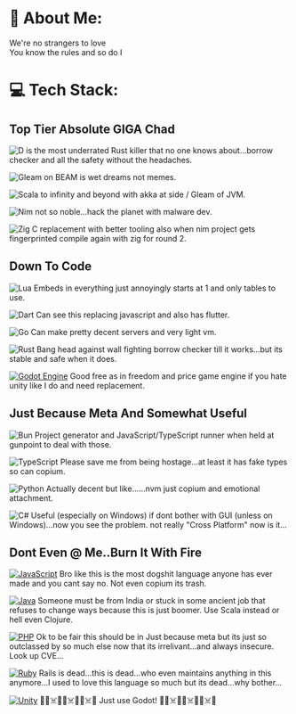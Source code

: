 # 💫 About Me:
We're no strangers to love<br>You know the rules and so do I

# 💻 Tech Stack:
## Top Tier Absolute GIGA Chad
![D](https://img.shields.io/badge/D-%23CC342D?style=for-the-badge) is the most underrated Rust killer that no one knows about...borrow checker and all the safety without the headaches.

![Gleam](https://img.shields.io/badge/Gleam-%23ff00ee?style=for-the-badge) on BEAM is wet dreams not memes.

![Scala](https://img.shields.io/badge/scala-%23DC322F.svg?style=for-the-badge&logo=scala&logoColor=white) to infinity and beyond with akka at side / Gleam of JVM.

![Nim](https://img.shields.io/badge/nim-%23FFE953.svg?style=for-the-badge&logo=nim&logoColor=white) not so noble...hack the planet with malware dev.

![Zig](https://img.shields.io/badge/Zig-%23F7A41D.svg?style=for-the-badge&logo=zig&logoColor=white) C replacement with better tooling also when nim project gets fingerprinted compile again with zig for round 2.

## Down To Code
![Lua](https://img.shields.io/badge/lua-%232C2D72.svg?style=for-the-badge&logo=lua&logoColor=white) Embeds in everything just annoyingly starts at 1 and only tables to use.

![Dart](https://img.shields.io/badge/dart-%230175C2.svg?style=for-the-badge&logo=dart&logoColor=white) Can see this replacing javascript and also has flutter.

![Go](https://img.shields.io/badge/go-%2300ADD8.svg?style=for-the-badge&logo=go&logoColor=white) Can make pretty decent servers and very light vm.

![Rust](https://img.shields.io/badge/rust-%23000000.svg?style=for-the-badge&logo=rust&logoColor=white) Bang head against wall fighting borrow checker till it works...but its stable and safe when it does.

[![Godot Engine](https://img.shields.io/badge/Godot-%23FFFFFF.svg?style=for-the-badge&logo=godot-engine)](#) Good free as in freedom and price game engine if you hate unity like I do and need replacement. 
## Just Because Meta And Somewhat Useful
![Bun](https://img.shields.io/badge/Bun-%23000000.svg?style=for-the-badge&logo=bun&logoColor=white) Project generator and JavaScript/TypeScript runner when held at gunpoint to deal with those.

![TypeScript](https://img.shields.io/badge/typescript-%23007ACC.svg?style=for-the-badge&logo=typescript&logoColor=white) Please save me from being hostage...at least it has fake types so can copium.

![Python](https://img.shields.io/badge/python-3670A0?style=for-the-badge&logo=python&logoColor=ffdd54) Actually decent but like......nvm just copium and emotional attachment.

![C#](https://img.shields.io/badge/c%23-%23239120.svg?style=for-the-badge&logo=csharp&logoColor=white) Useful (especially on Windows) if dont bother with GUI (unless on Windows)...now you see the problem. not really "Cross Platform" now is it...

## Dont Even @ Me..Burn It With Fire
[![JavaScript](https://img.shields.io/badge/JavaScript-F7DF1E?style=for-the-badge&logo=javascript&logoColor=000)](#) Bro like this is the most dogshit language anyone has ever made and you cant say no. Not even copium its trash.

[![Java](https://img.shields.io/badge/Java-%23ED8B00.svg?style=for-the-badge&logo=openjdk&logoColor=white)](#) Someone must be from India or stuck in some ancient job that refuses to change ways because this is just boomer. Use Scala instead or hell even Clojure.

[![PHP](https://img.shields.io/badge/php-%23777BB4.svg?&style=for-the-badge&logo=php&logoColor=white)](#) Ok to be fair this should be in Just because meta but its just so outclassed by so much else now that its irrelivant...and always insecure. Look up CVE...

[![Ruby](https://img.shields.io/badge/Ruby-%23CC342D.svg?style=for-the-badge&logo=ruby&logoColor=white)](#) Rails is dead...this is dead...who even maintains anything in this anymore...I used to love this language so much but its dead...why bother...

[![Unity](https://img.shields.io/badge/Unity-%23000000.svg?style=for-the-badge&logo=unity&logoColor=white)](#) 🖕🔥☠️🖕🔥☠️🖕🔥☠️🖕 Just use Godot! 🖕🔥☠️🖕🔥☠️🖕🔥☠️🖕

